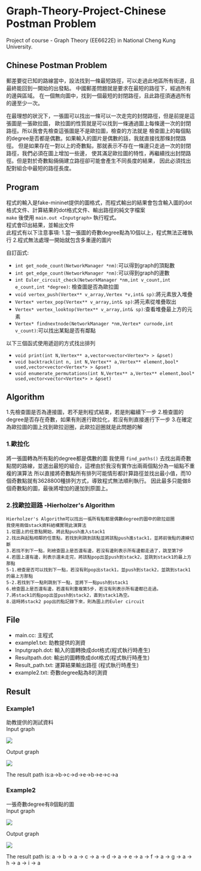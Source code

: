 # Graph-Theory-Project-Chinese Postman Problem
Project of course - Graph Theory (EE6622E) in National Cheng Kung University.

## Chinese Postman Problem
郵差要從已知的路線當中，設法找到一條最短路徑，可以走過此地區所有街道，且最終能回到一開始的出發點。
中國郵差問題就是要求在最短的路徑下，經過所有的邊與區域。
在一個無向圖中，找到一個最短的封閉路徑，且此路徑須通過所有的邊至少一次。

在最理想的狀況下，一張圖可以找出一條可以一次走完的封閉路徑，但是前提是這張圖是一張歐拉圖，
歐拉圖的性質就是可以找到一條通過圖上每條邊一次的封閉路徑。所以我會先檢查這張圖是不是歐拉圖，檢查的方法就是
檢查圖上的每個點的degree是否都是偶數。如果輸入的圖片是偶數的話，我就直接找那條封閉路徑。
但是如果存在一對以上的奇數點，那就表示不存在一條邊只走過一次的封閉路徑，我們必須在圖上增加一些邊，
使其滿足歐拉圖的特性，再繼續找出封閉路徑。但是對於奇數點倆倆建立路徑卻可能會產生不同長度的結果，
因此必須找出配對組合中最短的路徑長度。


## Program
程式的輸入是fake-mininet提供的圖格式，而程式輸出的結果會包含輸入圖的dot格式文件、計算結果的dot格式文件、輸出路徑的純文字檔案
<br>
`make` 後使用  `main.out <Inputgraph>` 執行程式。
<br>
程式會印出結果，並輸出文件
<br>
此程式有以下注意事項:
1.當一張圖的奇數degree點為10個以上，程式無法正確執行
2.程式無法處理一開始就包含多重邊的圖片

自訂函式:
* `int get_node_count(NetworkManager *nm)`:可以得到graph的頂點數
* `int get_edge_count(NetworkManager *nm)`:可以得到graph的邊數
* `int Euler_circuit_check(NetworkManager *nm,int v_count,int e_count,int *degree)`: 檢查圖是否為歐拉圖
* `void vertex_push(Vertex** v_array,Vertex *v,int& sp)`:將元素放入堆疊
* `Vertex* vertex_pop(Vertex** v_array,int& sp)`:將元素從堆疊取出
* `Vertex* vertex_looktop(Vertex** v_array,int& sp)`:查看堆疊最上方的元素
* `Vertex* findnextnode(NetworkManager *nm,Vertex* curnode,int v_count)`:可以找出某點是否有鄰點

以下三個函式使用遞迴的方式找出排列
* `void print(int N,Vertex** a,vector<vector<Vertex*> > &pset)`
* `void backtrack(int n, int N,Vertex** a,Vertex** element,bool* used,vector<vector<Vertex*> > &pset)`
* `void enumerate_permutations(int N,Vertex** a,Vertex** element,bool* used,vector<vector<Vertex*> > &pset)`
	

## Algorithm
1.先檢查圖是否為連接圖，若不是則程式結束，若是則繼續下一步
2.檢查圖的degree是否存在奇數，如果有則進行歐拉化，若沒有則直接進行下一步
3.在確定為歐拉圖的圖上找到歐拉迴圈，此歐拉迴圈就是此問題的解

### 1.歐拉化
將一張圖轉為所有點的degree都是偶數的圖
我使用 `find_paths()` 去找出兩奇數點間的路線，並選出最短的組合，這裡由於我沒有實作出兩兩個點分為一組點不重複的演算法
所以直接將奇數點所有排列可能情形都計算路徑並找出最小值，而10個奇數點就有3628800種排列方式，導致程式無法順利執行。
因此最多只能做8個奇數點的圖，最後將增加的邊加到原圖上。

### 2.找歐拉迴路 -Hierholzer's Algorithm
	Hierholzer's Algorithm可以找出一張所有點都是偶數degree的圖中的歐拉迴圈
	我使用兩個stack資料結構實現此演算法
	1.從圖上的任意點開始，將此點push進入stack1
	2.找出與起點相鄰的任意點，若找到則跳到該點並將該點push進stack1，並將前後點的連線切斷
	3.若找不到下一點，則檢查圖上是否還有邊，若沒有邊則表示所有邊都走過了，跳至第7步
	4.若圖上還有邊，則表示還未走完，將該點pop出並push到stack2，並跳到stack1的最上方那點
	5-1.檢查是否可以找到下一點，若沒有則pop出stack1，並push到stack2，並跳到stack1的最上方那點
	5-2.若找到下一點則跳到下一點，並將下一點push到stack1
	6.檢查圖上是否還有邊，若還有則重複第5步，若沒有則表示所有邊都已走過。
	7.將stack1的點pop出並push到stack2，直到stack1為空。
	8.這時將stack2 pop出的點記錄下來，則為圖上的Euler circuit


## File
* main.cc: 主程式
* example1.txt: 助教提供的測資
* Inputgraph.dot: 輸入的圖轉換成dot格式(程式執行時產生)
* Resultpath.dot: 輸出的圖轉換成dot格式(程式執行時產生)
* Result_path.txt: 運算結果輸出路徑	(程式執行時產生)
* example2.txt: 奇數degree點為8的測資

## Result

### Example1
助教提供的測試資料
<br>
Input graph

![](/Example1.png)

Output graph

![](/Example1_Result.png)

The result path is:a->b->c->d->e->b->e->c->a

### Example2
一張奇數degree有8個點的圖
<br>
Input graph

![](/Example2.png)

Output graph

![](/Example2_Result.png)

The result path is: a -> b -> a -> c -> a -> d -> a -> e -> a -> f -> a -> g -> a -> h -> a -> i -> a

